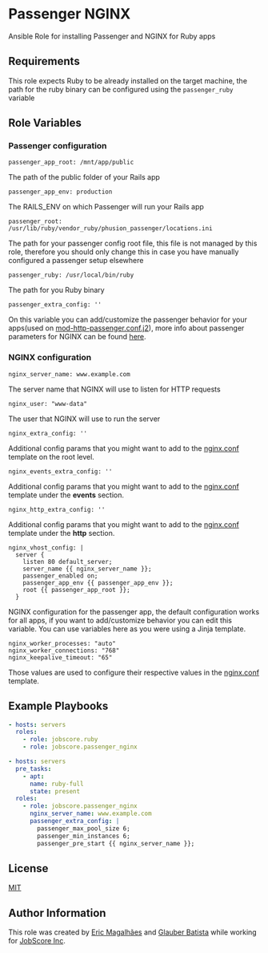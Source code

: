 # Passenger NGINX

Ansible Role for installing Passenger and NGINX for Ruby apps

## Requirements

This role expects Ruby to be already installed on the target machine, the path for the ruby binary can be configured using the `passenger_ruby` variable

## Role Variables

### Passenger configuration

```
passenger_app_root: /mnt/app/public
```

The path of the public folder of your Rails app

```
passenger_app_env: production
```

The RAILS_ENV on which Passenger will run your Rails app

```
passenger_root: /usr/lib/ruby/vendor_ruby/phusion_passenger/locations.ini
```
The path for your passenger config root file, this file is not managed by this role, therefore you should only change this in case you have manually configured a passenger setup elsewhere

```
passenger_ruby: /usr/local/bin/ruby
```

The path for you Ruby binary

```
passenger_extra_config: ''
```

On this variable you can add/customize the passenger behavior for your apps(used on [mod-http-passenger.conf.j2](/templates/mod-http-passenger.conf.j2)), more info about passenger parameters for NGINX can be found [here](https://www.phusionpassenger.com/library/config/nginx/reference/).

### NGINX configuration

```
nginx_server_name: www.example.com
```

The server name that NGINX will use to listen for HTTP requests

```
nginx_user: "www-data"
```

The user that NGINX will use to run the server

```
nginx_extra_config: ''
```

Additional config params that you might want to add to the [nginx.conf](/templates/nginx.conf.j2) template on the root level.

```
nginx_events_extra_config: ''
```
Additional config params that you might want to add to the [nginx.conf](/templates/nginx.conf.j2) template under the **events** section.

```
nginx_http_extra_config: ''
```
Additional config params that you might want to add to the [nginx.conf](/templates/nginx.conf.j2) template under the **http** section.

```
nginx_vhost_config: |
  server {
    listen 80 default_server;
    server_name {{ nginx_server_name }};
    passenger_enabled on;
    passenger_app_env {{ passenger_app_env }};
    root {{ passenger_app_root }};
  }
```
NGINX configuration for the passenger app, the default configuration works for all apps, if you want to add/customize behavior you can edit this variable. You can use variables here as you were using a Jinja template.

```
nginx_worker_processes: "auto"
nginx_worker_connections: "768"
nginx_keepalive_timeout: "65"
```

Those values are used to configure their respective values in the [nginx.conf](/templates/nginx.conf.j2) template.

## Example Playbooks

``` yaml
- hosts: servers
  roles:
    - role: jobscore.ruby
    - role: jobscore.passenger_nginx
```

``` yaml
- hosts: servers
  pre_tasks:
    - apt:
      name: ruby-full
      state: present
  roles:
    - role: jobscore.passenger_nginx
      nginx_server_name: www.example.com
      passenger_extra_config: |
        passenger_max_pool_size 6;
        passenger_min_instances 6;
        passenger_pre_start {{ nginx_server_name }};
```

## License

[MIT](/LICENSE)

Author Information
------------------

This role was created by [Eric Magalhães](https://emagalha.es) and [Glauber Batista](https://glauberrbatista.dev) while working for [JobScore Inc](https://jobscore.com).
